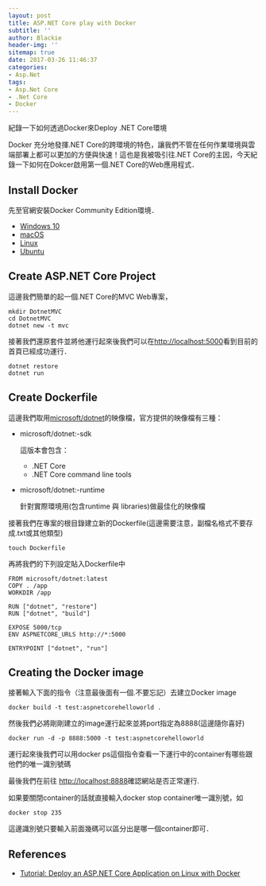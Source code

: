 ```yaml
---
layout: post
title: ASP.NET Core play with Docker
subtitle: ''
author: Blackie
header-img: ''
sitemap: true
date: 2017-03-26 11:46:37
categories:
- Asp.Net
tags: 
- Asp.Net Core
- .Net Core
- Docker
---
```


紀錄一下如何透過Docker來Deploy .NET Core環境

<!-- More -->

Docker 充分地發揮.NET Core的跨環境的特色，讓我們不管在任何作業環境與雲端部署上都可以更加的方便與快速！這也是我被吸引往.NET Core的主因，今天紀錄一下如何在Dokcer啟用第一個.NET Core的Web應用程式．

## Install Docker ##

先至官網安裝Docker Community Edition環境．
- [Windows 10](https://store.docker.com/editions/community/docker-ce-desktop-windows)
- [macOS](https://store.docker.com/editions/community/docker-ce-desktop-mac)
- [Linux](https://store.docker.com/editions/community/docker-ce-server-centos)
- [Ubuntu](https://store.docker.com/editions/community/docker-ce-server-ubuntu)

## Create ASP.NET Core Project ##

這邊我們簡單的起一個.NET Core的MVC Web專案，

    mkdir DotnetMVC
    cd DotnetMVC
    dotnet new -t mvc

接著我們還原套件並將他運行起來後我們可以在[http://localhost:5000](http://localhost:5000.)看到目前的首頁已經成功運行．

    dotnet restore
    dotnet run

## Create Dockerfile ##

這邊我們取用[microsoft/dotnet](https://hub.docker.com/r/microsoft/dotnet/)的映像檔，官方提供的映像檔有三種：

- microsoft/dotnet:<version>-sdk

    這版本會包含：

    - .NET Core
    - .NET Core command line tools

- microsoft/dotnet:<version>-runtime

    針對實際環境用(包含runtime 與 libraries)做最佳化的映像檔

接著我們在專案的根目錄建立新的Dockerfile(這邊需要注意，副檔名格式不要存成.txt或其他類型)

    touch Dockerfile

再將我們的下列設定貼入Dockerfile中

    FROM microsoft/dotnet:latest
    COPY . /app
    WORKDIR /app
    
    RUN ["dotnet", "restore"]
    RUN ["dotnet", "build"]
    
    EXPOSE 5000/tcp
    ENV ASPNETCORE_URLS http://*:5000
    
    ENTRYPOINT ["dotnet", "run"]

## Creating the Docker image ##

接著輸入下面的指令（注意最後面有一個.不要忘記）去建立Docker image

    docker build -t test:aspnetcorehelloworld .

然後我們必將剛剛建立的image運行起來並將port指定為8888(這邊隨你喜好)

    docker run -d -p 8888:5000 -t test:aspnetcorehelloworld

運行起來後我們可以用docker ps這個指令查看一下運行中的container有哪些跟他們的唯一識別號碼

最後我們在前往 [http://localhost:8888](http://localhost:8080)確認網站是否正常運行.

如果要關閉container的話就直接輸入docker stop container唯一識別號，如

    docker stop 235

這邊識別號只要輸入前面幾碼可以區分出是哪一個container即可．

## References ##

- [Tutorial: Deploy an ASP.NET Core Application on Linux with Docker](https://stormpath.com/blog/tutorial-deploy-asp-net-core-on-linux-with-docker)